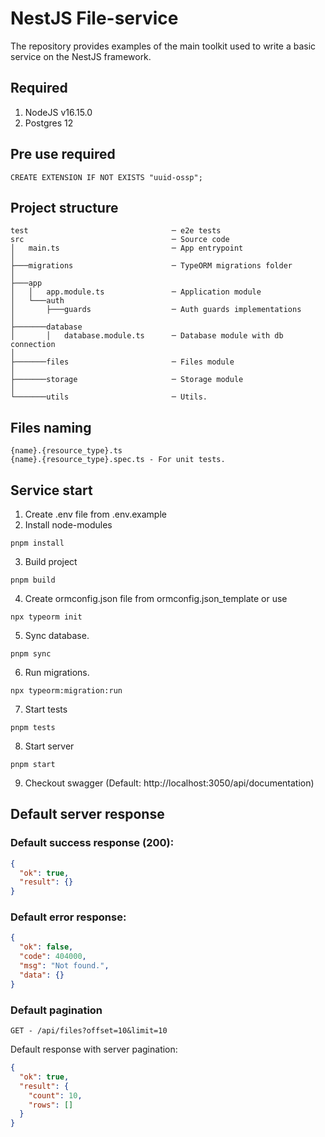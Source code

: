 # NestJS File-service

The repository provides examples of the main toolkit used to write a basic service on the NestJS framework.

## Required

1. NodeJS v16.15.0
2. Postgres 12

## Pre use required

`CREATE EXTENSION IF NOT EXISTS "uuid-ossp";`

## Project structure

```
test                                ─ e2e tests
src                                 ─ Source code
│   main.ts                         ─ App entrypoint
│
├───migrations                      ─ TypeORM migrations folder
│
├───app
│   │   app.module.ts               ─ Application module
│   └───auth
│       ├───guards                  ─ Auth guards implementations
│
├───────database
│       │   database.module.ts      ─ Database module with db connection
│
├───────files                       ─ Files module
│
├───────storage                     ─ Storage module
│
└───────utils                       ─ Utils.
```

## Files naming

```
{name}.{resource_type}.ts
{name}.{resource_type}.spec.ts - For unit tests.
```

## Service start

1. Create .env file from .env.example
2. Install node-modules

```
pnpm install
```

3. Build project

```
pnpm build
```

4. Create ormconfig.json file from ormconfig.json_template or use

```
npx typeorm init
```

5. Sync database.

```
pnpm sync
```

6. Run migrations.

```
npx typeorm:migration:run
```

7. Start tests

```
pnpm tests
```

8. Start server

```
pnpm start
```

9. Checkout swagger (Default: http://localhost:3050/api/documentation)

## Default server response

### Default success response (200):

```json
{
  "ok": true,
  "result": {}
}
```

### Default error response:

```json
{
  "ok": false,
  "code": 404000,
  "msg": "Not found.",
  "data": {}
}
```

### Default pagination 

`GET - /api/files?offset=10&limit=10`

Default response with server pagination:

```json
{
  "ok": true,
  "result": {
    "count": 10,
    "rows": []
  }
}
```
